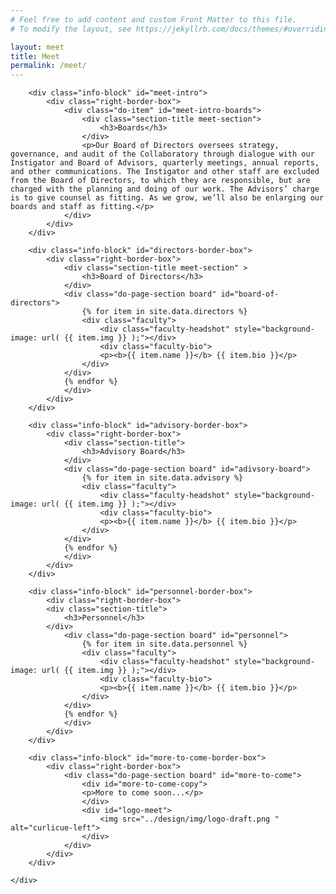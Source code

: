 ```yaml
---
# Feel free to add content and custom Front Matter to this file.
# To modify the layout, see https://jekyllrb.com/docs/themes/#overriding-theme-defaults

layout: meet
title: Meet
permalink: /meet/
---
```


<head>
    <meta charset="UTF-8" />
    <meta name="viewport" content="width=device-width, initial-scale=1.0">
    <link rel="stylesheet" type="text/css" href="../css/readmore-styles.css" />
</head>

<body id="meet-body">
    <div id="wrapper">

        <div class="info-block" id="meet-intro">
            <div class="right-border-box">
                <div class="do-item" id="meet-intro-boards">
                    <div class="section-title meet-section">
                        <h3>Boards</h3>
                    </div>
                    <p>Our Board of Directors oversees strategy, governance, and audit of the Collaboratory through dialogue with our Instigator and Board of Advisors, quarterly meetings, annual reports, and other communications. The Instigator and other staff are excluded from the Board of Directors, to which they are responsible, but are charged with the planning and doing of our work. The Advisors’ charge is to give counsel as fitting. As we grow, we’ll also be enlarging our boards and staff as fitting.</p>
                </div>
            </div>
        </div>

        <div class="info-block" id="directors-border-box">
            <div class="right-border-box">
                <div class="section-title meet-section" >
                    <h3>Board of Directors</h3>
                </div>
                <div class="do-page-section board" id="board-of-directors">
                    {% for item in site.data.directors %}
                    <div class="faculty">
                        <div class="faculty-headshot" style="background-image: url( {{ item.img }} );"></div>
                        <div class="faculty-bio">
                        <p><b>{{ item.name }}</b> {{ item.bio }}</p>
                    </div>
                </div>
                {% endfor %}
                </div>
            </div>
        </div>

        <div class="info-block" id="advisory-border-box">
            <div class="right-border-box">
                <div class="section-title">
                    <h3>Advisory Board</h3>
                </div>
                <div class="do-page-section board" id="adivsory-board">
                    {% for item in site.data.advisory %}
                    <div class="faculty">
                        <div class="faculty-headshot" style="background-image: url( {{ item.img }} );"></div>
                        <div class="faculty-bio">
                        <p><b>{{ item.name }}</b> {{ item.bio }}</p>
                    </div>
                </div>
                {% endfor %}
                </div>
            </div>
        </div>

        <div class="info-block" id="personnel-border-box">
            <div class="right-border-box">
            <div class="section-title">
                <h3>Personnel</h3>
            </div>
                <div class="do-page-section board" id="personnel">
                    {% for item in site.data.personnel %}
                    <div class="faculty">
                        <div class="faculty-headshot" style="background-image: url( {{ item.img }} );"></div>
                        <div class="faculty-bio">
                        <p><b>{{ item.name }}</b> {{ item.bio }}</p>
                    </div>
                </div>
                {% endfor %}
                </div>
            </div>
        </div>

        <div class="info-block" id="more-to-come-border-box">
            <div class="right-border-box">
                <div class="do-page-section board" id="more-to-come">
                    <div id="more-to-come-copy">
                    <p>More to come soon...</p>
                    </div>
                    <div id="logo-meet">
                        <img src="../design/img/logo-draft.png " alt="curlicue-left">
                    </div>
                </div>
            </div>
        </div>

    </div>
</body>